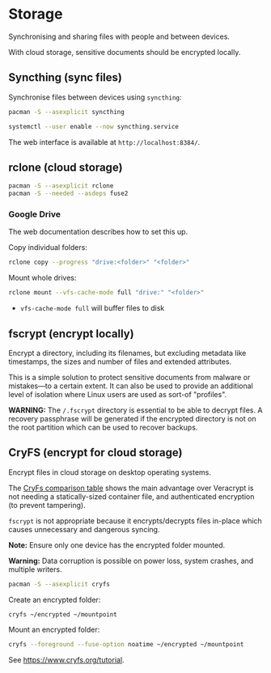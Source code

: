 # Storage

Synchronising and sharing files with people and between devices.

With cloud storage, sensitive documents should be encrypted locally.


## Syncthing (sync files)

Synchronise files between devices using `syncthing`:

```sh
pacman -S --asexplicit syncthing

systemctl --user enable --now syncthing.service
```

The web interface is available at `http://localhost:8384/`.


## rclone (cloud storage)

```sh
pacman -S --asexplicit rclone
pacman -S --needed --asdeps fuse2
```


### Google Drive

The web documentation describes how to set this up.

Copy individual folders:

```sh
rclone copy --progress "drive:<folder>" "<folder>"
```

Mount whole drives:

```sh
rclone mount --vfs-cache-mode full "drive:" "<folder>"
```

* `vfs-cache-mode full` will buffer files to disk



## fscrypt (encrypt locally)

Encrypt a directory, including its filenames, but excluding metadata like timestamps, the sizes and number of files and extended attributes.

This is a simple solution to protect sensitive documents from malware or mistakes—to a certain extent. It can also be used to provide an additional level of isolation where Linux users are used as sort-of "profiles".

**WARNING:** The `/.fscrypt` directory is essential to be able to decrypt files. A recovery passphrase will be generated if the encrypted directory is not on the root partition which can be used to recover backups.



## CryFS (encrypt for cloud storage)

Encrypt files in cloud storage on desktop operating systems.

The [CryFs comparison table](https://www.cryfs.org/comparison) shows the main advantage over Veracrypt is not needing a statically-sized container file, and authenticated encryption (to prevent tampering).

`fscrypt` is not appropriate because it encrypts/decrypts files in-place which causes unnecessary and dangerous syncing.

**Note:** Ensure only one device has the encrypted folder mounted.

**Warning:** Data corruption is possible on power loss, system crashes, and multiple writers.

```sh
pacman -S --asexplicit cryfs
```

Create an encrypted folder:

```sh
cryfs ~/encrypted ~/mountpoint
```

Mount an encrypted folder:

```sh
cryfs --foreground --fuse-option noatime ~/encrypted ~/mountpoint
```

See <https://www.cryfs.org/tutorial>.
